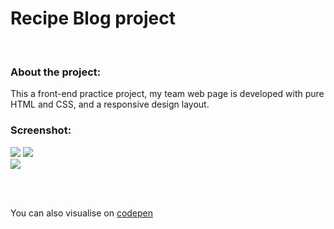 # Recipe Blog project
<br>

### About the project:

This a front-end practice project, my team web page is developed with pure HTML and CSS, and a responsive design layout.


### Screenshot:

![](https://i.imgur.com/Yj0biIp.png)  ![](https://i.imgur.com/RMpaplf.png) <br>
![](https://i.imgur.com/hnPkZE4.png)

<br><br>

You can also visualise on [codepen](https://codepen.io/Boul3ez/full/LYxOQVz)